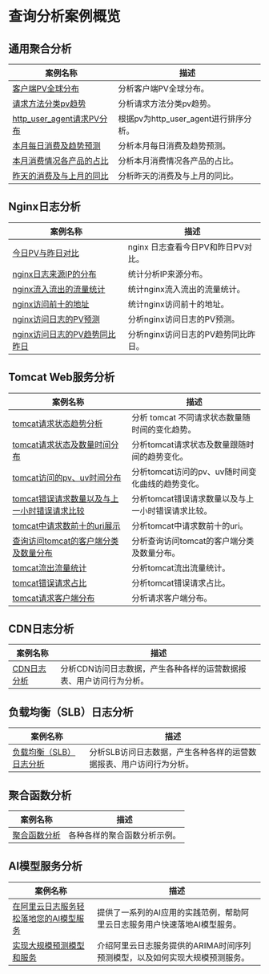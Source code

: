 # 查询分析案例概览

## 通用聚合分析
| 案例名称                                                                                                                                       | 描述                        |
| ---------------------------------------------------------------------------------------------------------------------------------------------- | --------------------------- |
| [客户端PV全球分布](./客户端PV全球分布.md) | 分析客户端PV全球分布。 |
| [请求方法分类pv趋势](./请求方法分类pv趋势.md) | 分析请求方法分类pv趋势。 |
| [http_user_agent请求PV分布](./根据pv为http_user_agent进行排序展示.md) | 根据pv为http_user_agent进行排序分析。 |
| [本月每日消费及趋势预测](./本月每日消费及趋势预测.md) | 分析本月每日消费及趋势预测。 |
| [本月消费情况各产品的占比](./本月消费情况各产品的占比.md) | 分析本月消费情况各产品的占比。 |
| [昨天的消费及与上月的同比](./昨天的消费及与上月的同比.md) | 分析昨天的消费及与上月的同比。 |

## Nginx日志分析

| 案例名称                                                                                                                                       | 描述                        |
| ---------------------------------------------------------------------------------------------------------------------------------------------- | --------------------------- |
| [今日PV与昨日对比](./nginx%E4%BB%8A%E6%97%A5PV%E4%B8%8E%E6%98%A8%E6%97%A5%E5%AF%B9%E6%AF%94.md) | nginx 日志查看今日PV和昨日PV对比。 |
| [nginx日志来源IP的分布](./nginx日志来源IP的分布.md) | 统计分析IP来源分布。 |
| [nginx流入流出的流量统计](./nginx流入流出的流量统计.md) | 统计nginx流入流出的流量统计。 |
| [nginx访问前十的地址](./nginx访问前十的地址.md) | 统计nginx访问前十的地址。 |
| [nginx访问日志的PV预测](./nginx访问日志的PV预测.md) | 分析nginx访问日志的PV预测。 |
| [nginx访问日志的PV趋势同比昨日](./nginx访问日志的PV趋势同比昨日.md) | 分析nginx访问日志的PV趋势同比昨日。 |

## Tomcat Web服务分析
| 案例名称                                                                                                                                       | 描述                        |
| ---------------------------------------------------------------------------------------------------------------------------------------------- | --------------------------- |
| [tomcat请求状态趋势分析](./tomcat%E8%AF%B7%E6%B1%82%E7%8A%B6%E6%80%81%E8%B6%8B%E5%8A%BF%E5%88%86%E6%9E%90.md) | 分析 tomcat 不同请求状态数量随时间的变化趋势。 |
| [tomcat请求状态及数量时间分布](./tomcat请求状态及数量跟随时间顺序展示.md) | 分析tomcat请求状态及数量跟随时间的趋势变化。 |
| [tomcat访问的pv、uv时间分布](./展示tomcat访问的pv、uv随时间变化曲线.md) | 分析tomcat访问的pv、uv随时间变化曲线的趋势变化。 |
| [tomcat错误请求数量以及与上一小时错误请求比较](./tomcat错误请求数量以及与上一小时错误请求比较.md) | 分析tomcat错误请求数量以及与上一小时错误请求比较。 |
| [tomcat中请求数前十的uri展示](./tomcat中请求数前十的uri展示.md) | 分析tomcat中请求数前十的uri。 |
| [查询访问tomcat的客户端分类及数量分布](./查询访问tomcat的客户端分类及数量分布.md) | 分析查询访问tomcat的客户端分类及数量分布。 |
| [tomcat流出流量统计](./tomcat流出流量统计.md) | 分析tomcat流出流量统计。 |
| [tomcat错误请求占比](./tomcat错误请求占比.md) | 分析tomcat错误请求占比。 |
| [tomcat请求客户端分布](./将请求客户端分布在地图上展示.md) | 分析请求客户端分布。 |

## CDN日志分析
| 案例名称                                                                                                                                       | 描述                        |
| ---------------------------------------------------------------------------------------------------------------------------------------------- | --------------------------- |
| [CDN日志分析](./CDN日志分析.md) | 分析CDN访问日志数据，产生各种各样的运营数据报表、用户访问行为分析。 |

## 负载均衡（SLB）日志分析
| 案例名称                                                                                                                                       | 描述                        |
| ---------------------------------------------------------------------------------------------------------------------------------------------- | --------------------------- |
| [负载均衡（SLB）日志分析](./负载均衡（SLB）日志分析.md) | 分析SLB访问日志数据，产生各种各样的运营数据报表、用户访问行为分析。 |

## 聚合函数分析
| 案例名称                                                                                                                                       | 描述                        |
| ---------------------------------------------------------------------------------------------------------------------------------------------- | --------------------------- |
| [聚合函数分析](../sqlfunction/聚合函数.md) | 各种各样的聚合函数分析示例。 |

## AI模型服务分析

| 案例名称                                                                                                                                       | 描述                        |
| ---------------------------------------------------------------------------------------------------------------------------------------------- | --------------------------- |
| [在阿里云日志服务轻松落地您的AI模型服务](./deploy_ai_model_with_alilog_service.md) | 提供了一系列的AI应用的实践范例，帮助阿里云日志服务用户快速落地AI模型服务。 |
| [实现大规模预测模型和服务](./实现大规模预测模型和服务.md) | 介绍阿里云日志服务提供的ARIMA时间序列预测模型，以及如何实现大规模预测服务。 |
